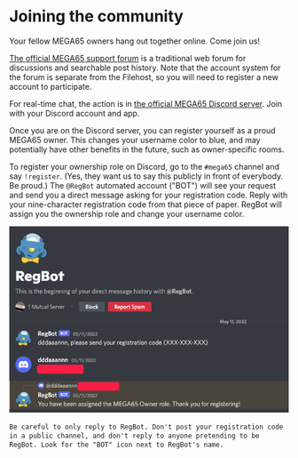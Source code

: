 # Joining the community

Your fellow MEGA65 owners hang out together online. Come join us!

[The official MEGA65 support forum](https://www.forum64.de/index.php?board/457-mega65/&l=2) is a traditional web forum for discussions and searchable post history. Note that the account system for the forum is separate from the Filehost, so you will need to register a new account to participate.

For real-time chat, the action is in [the official MEGA65 Discord server](https://discord.com/invite/5DNvESf). Join with your Discord account and app.

Once you are on the Discord server, you can register yourself as a proud MEGA65 owner. This changes your username color to blue, and may potentially have other benefits in the future, such as owner-specific rooms.

To register your ownership role on Discord, go to the `#mega65` channel and say `!register`. (Yes, they want us to say this publicly in front of everybody. Be proud.) The `@RegBot` automated account ("BOT") will see your request and send you a direct message asking for your registration code. Reply with your nine-character registration code from that piece of paper. RegBot will assign you the ownership role and change your username color.

![Interacting with RegBot on Discord](screenshots/discord_regbot.png)

```{caution}
Be careful to only reply to RegBot. Don't post your registration code in a public channel, and don't reply to anyone pretending to be RegBot. Look for the "BOT" icon next to RegBot's name.
```
